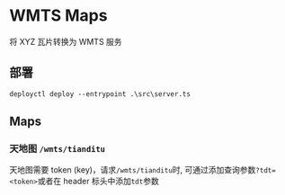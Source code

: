 # WMTS Maps

将 XYZ 瓦片转换为 WMTS 服务

## 部署

```
deployctl deploy --entrypoint .\src\server.ts
```

## Maps

### 天地图 `/wmts/tianditu`

天地图需要 token (key)，请求`/wmts/tianditu`时, 可通过添加查询参数`?tdt=<token>`或者在 header 标头中添加`tdt`参数
